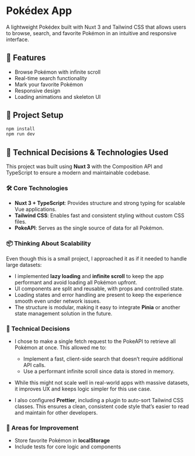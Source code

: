 # Pokédex App

A lightweight Pokédex built with Nuxt 3 and Tailwind CSS that allows users to browse, search, and favorite Pokémon in an intuitive and responsive interface.

## 🚀 Features

- Browse Pokémon with infinite scroll
- Real-time search functionality
- Mark your favorite Pokémon
- Responsive design
- Loading animations and skeleton UI

## 📄 Project Setup

```bash
npm install
npm run dev
```

## 🧠 Technical Decisions & Technologies Used

This project was built using **Nuxt 3** with the Composition API and TypeScript to ensure a modern and maintainable codebase.

### 🛠️ Core Technologies

- **Nuxt 3 + TypeScript**: Provides structure and strong typing for scalable Vue applications.
- **Tailwind CSS**: Enables fast and consistent styling without custom CSS files.
- **PokeAPI**: Serves as the single source of data for all Pokémon.

### 📦 Thinking About Scalability

Even though this is a small project, I approached it as if it needed to handle large datasets:

- I implemented **lazy loading** and **infinite scroll** to keep the app performant and avoid loading all Pokémon upfront.
- UI components are split and reusable, with props and controlled state.
- Loading states and error handling are present to keep the experience smooth even under network issues.
- The structure is modular, making it easy to integrate **Pinia** or another state management solution in the future.

### 🧠 Technical Decisions

- I chose to make a single fetch request to the PokeAPI to retrieve all Pokémon at once. This allowed me to:
  - Implement a fast, client-side search that doesn’t require additional API calls.
  - Use a performant infinite scroll since data is stored in memory.
- While this might not scale well in real-world apps with massive datasets, it improves UX and keeps logic simpler for this use case.

- I also configured **Prettier**, including a plugin to auto-sort Tailwind CSS classes. This ensures a clean, consistent code style that’s easier to read and maintain for other developers.

### 🧩 Areas for Improvement

- Store favorite Pokémon in **localStorage**
- Include tests for core logic and components
